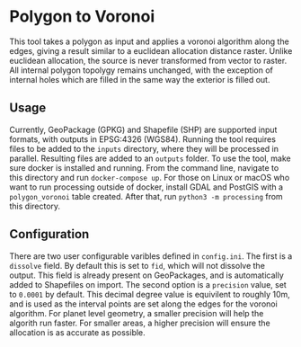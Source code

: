 # Polygon to Voronoi

This tool takes a polygon as input and applies a voronoi algorithm along the edges, giving a result similar to a euclidean allocation distance raster. Unlike euclidean allocation, the source is never transformed from vector to raster. All internal polygon topolygy remains unchanged, with the exception of internal holes which are filled in the same way the exterior is filled out.

## Usage

Currently, GeoPackage (GPKG) and Shapefile (SHP) are supported input formats, with outputs in EPSG:4326 (WGS84). Running the tool requires files to be added to the `inputs` directory, where they will be processed in parallel. Resulting files are added to an `outputs` folder. To use the tool, make sure docker is installed and running. From the command line, navigate to this directory and run `docker-compose up`. For those on Linux or macOS who want to run processing outside of docker, install GDAL and PostGIS with a `polygon_voronoi` table created. After that, run `python3 -m processing` from this directory.

## Configuration

There are two user configurable varibles defined in `config.ini`. The first is a `dissolve` field. By default this is set to `fid`, which will not dissolve the output. This field is already present on GeoPackages, and is automatically added to Shapefiles on import. The second option is a `precision` value, set to `0.0001` by default. This decimal degree value is equivilent to roughly 10m, and is used as the interval points are set along the edges for the voronoi algorithm. For planet level geometry, a smaller precision will help the algorith run faster. For smaller areas, a higher precision will ensure the allocation is as accurate as possible.

